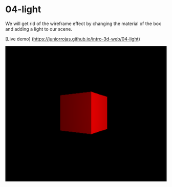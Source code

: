 04-light
======
We will get rid of the wireframe effect by changing the material of the box and adding a light to our scene.

[Live demo] (https://juniorrojas.github.io/intro-3d-web/04-light)

![box-with-light](readme-media/box-with-light.png)

